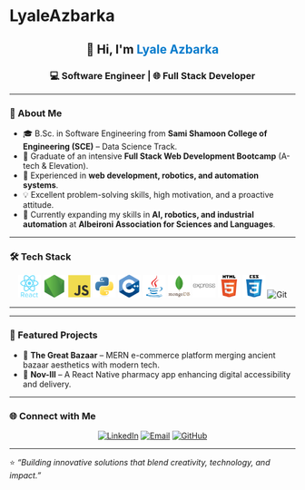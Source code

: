 # LyaleAzbarka
<h2 align="center">
  👋 Hi, I'm <span style="color:#007acc;">Lyale Azbarka</span>
 
</h2>
<h3 align="center">💻 Software Engineer | 🌐 Full Stack Developer </h3>

---

### 🚀 About Me
- 🎓 B.Sc. in Software Engineering from **Sami Shamoon College of Engineering (SCE)** – Data Science Track.  
- 🧠 Graduate of an intensive **Full Stack Web Development Bootcamp** (A-tech & Elevation).  
- 🤝 Experienced in **web development, robotics, and automation systems**.  
- 💡 Excellent problem-solving skills, high motivation, and a proactive attitude.  
- 🌱 Currently expanding my skills in **AI, robotics, and industrial automation** at **Albeironi Association for Sciences and Languages**.  

---

### 🛠️ Tech Stack
<p align="center">
  <img src="https://raw.githubusercontent.com/devicons/devicon/master/icons/react/react-original-wordmark.svg" width="40" alt="React"/>
  <img src="https://raw.githubusercontent.com/devicons/devicon/master/icons/nodejs/nodejs-original.svg" width="40" alt="Node.js"/>
  <img src="https://raw.githubusercontent.com/devicons/devicon/master/icons/javascript/javascript-original.svg" width="40" alt="JavaScript"/>
  <img src="https://raw.githubusercontent.com/devicons/devicon/master/icons/python/python-original.svg" width="40" alt="Python"/>
  <img src="https://raw.githubusercontent.com/devicons/devicon/master/icons/cplusplus/cplusplus-original.svg" width="40" alt="C++"/>
  <img src="https://raw.githubusercontent.com/devicons/devicon/master/icons/java/java-original.svg" width="40" alt="Java"/>
  <img src="https://raw.githubusercontent.com/devicons/devicon/master/icons/mongodb/mongodb-original-wordmark.svg" width="40" alt="MongoDB"/>
  <img src="https://raw.githubusercontent.com/devicons/devicon/master/icons/express/express-original-wordmark.svg" width="40" alt="Express"/>
  <img src="https://raw.githubusercontent.com/devicons/devicon/master/icons/html5/html5-original-wordmark.svg" width="40" alt="HTML"/>
  <img src="https://raw.githubusercontent.com/devicons/devicon/master/icons/css3/css3-original-wordmark.svg" width="40" alt="CSS"/>
  <img src="https://www.vectorlogo.zone/logos/git-scm/git-scm-icon.svg" width="40" alt="Git"/>
</p>

---


---

### 🧩 Featured Projects
- 🏪 **The Great Bazaar** – MERN e-commerce platform merging ancient bazaar aesthetics with modern tech.  
- 💊 **Nov-Ill** – A React Native pharmacy app enhancing digital accessibility and delivery.  

---

### 🌐 Connect with Me
<p align="center">
  <a href="https://www.linkedin.com/in/lyaleazbarka/"><img src="https://cdn-icons-png.flaticon.com/512/174/174857.png" width="40" alt="LinkedIn"/></a>
  <a href="mailto:lyale.azbarka00@gmail.com"><img src="https://cdn-icons-png.flaticon.com/512/732/732200.png" width="40" alt="Email"/></a>
  <a href="https://github.com/lyaleaz"><img src="https://cdn-icons-png.flaticon.com/512/733/733553.png" width="40" alt="GitHub"/></a>
</p>

---

⭐️ *“Building innovative solutions that blend creativity, technology, and impact.”*
